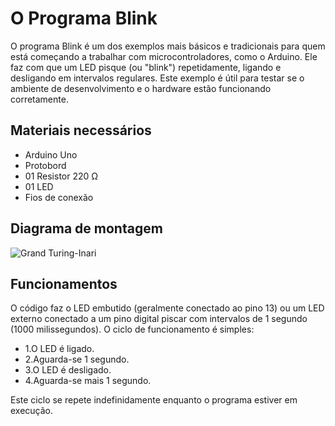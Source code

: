 # O Programa Blink
O programa Blink é um dos exemplos mais básicos e tradicionais para quem está começando a trabalhar com microcontroladores, como o Arduino. Ele faz com que um LED pisque (ou "blink") repetidamente, ligando e desligando em intervalos regulares. Este exemplo é útil para testar se o ambiente de desenvolvimento e o hardware estão funcionando corretamente.

## Materiais necessários 
* Arduino Uno
* Protobord
* 01 Resistor 220 Ω
* 01 LED
* Fios de conexão

## Diagrama de montagem 

![Grand Turing-Inari](https://github.com/user-attachments/assets/eb45a85d-93e9-40a4-9dc6-973588adf5ec)


## Funcionamentos 
O código faz o LED embutido (geralmente conectado ao pino 13) ou um LED externo conectado a um pino digital piscar com intervalos de 1 segundo (1000 milissegundos). O ciclo de funcionamento é simples:

* 1.O LED é ligado.
* 2.Aguarda-se 1 segundo.
* 3.O LED é desligado.
* 4.Aguarda-se mais 1 segundo.
  
Este ciclo se repete indefinidamente enquanto o programa estiver em execução.
